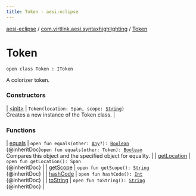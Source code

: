 ```yaml
---
title: Token - aesi-eclipse
---
```


[aesi-eclipse](../../index.html) / [com.virtlink.aesi.syntaxhighlighting](../index.html) / [Token](.)

# Token

`open class Token : IToken`

A colorizer token.

### Constructors

| [&lt;init&gt;](-init-.html) | `Token(location: Span, scope: `[`String`](https://kotlinlang.org/api/latest/jvm/stdlib/kotlin/-string/index.html)`)`<br>Creates a new instance of the Token class. |

### Functions

| [equals](equals.html) | `open fun equals(other: `[`Any`](https://kotlinlang.org/api/latest/jvm/stdlib/kotlin/-any/index.html)`?): `[`Boolean`](https://kotlinlang.org/api/latest/jvm/stdlib/kotlin/-boolean/index.html)<br>{@inheritDoc}`open fun equals(other: Token): `[`Boolean`](https://kotlinlang.org/api/latest/jvm/stdlib/kotlin/-boolean/index.html)<br>Compares this object and the specified object for equality. |
| [getLocation](get-location.html) | `open fun getLocation(): Span`<br>{@inheritDoc} |
| [getScope](get-scope.html) | `open fun getScope(): `[`String`](https://kotlinlang.org/api/latest/jvm/stdlib/kotlin/-string/index.html)<br>{@inheritDoc} |
| [hashCode](hash-code.html) | `open fun hashCode(): `[`Int`](https://kotlinlang.org/api/latest/jvm/stdlib/kotlin/-int/index.html)<br>{@inheritDoc} |
| [toString](to-string.html) | `open fun toString(): `[`String`](https://kotlinlang.org/api/latest/jvm/stdlib/kotlin/-string/index.html)<br>{@inheritDoc} |

